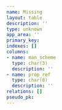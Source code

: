 ```yaml
---
name: Missing
layout: table
description: ''
type: unknown
app_area: ''
primary_key: 
indexes: []
columns:
- name: man_scheme
  type: char(3)
  description: ''
- name: prop_ref
  type: char(8)
  description: ''
relations: []
pseudo_pk: 
---
```


